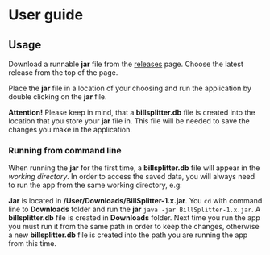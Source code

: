 # User guide

## Usage

Download a runnable **jar** file from the [releases](https://github.com/samumakinen/ot-harjoitustyo/releases) page. Choose the latest release from the top of the page.

Place the **jar** file in a location of your choosing and run the application by double clicking on the **jar** file.

**Attention!** Please keep in mind, that a **billsplitter.db** file is created into the location that you store your **jar** file in. This file will be needed to save the changes you make in the application.

### Running from command line

When running the **jar** for the first time, a **billsplitter.db** file will appear in the _working directory_. In order to access the saved data, you will always need to run the app from the same working directory, e.g:

**Jar** is located in **/User/Downloads/BillSplitter-1.x.jar**.
You `cd` with command line to **Downloads** folder and run the **jar** `java -jar BillSplitter-1.x.jar`.
A **billsplitter.db** file is created in **Downloads** folder. Next time you run the app you must run it from the same path in order to keep the changes, otherwise a new **billsplitter.db** file is created into the path you are running the app from this time.
